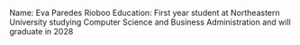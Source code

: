 Name: Eva Paredes Rioboo
Education: First year student at Northeastern University studying Computer Science and Business Administration and will graduate in 2028

